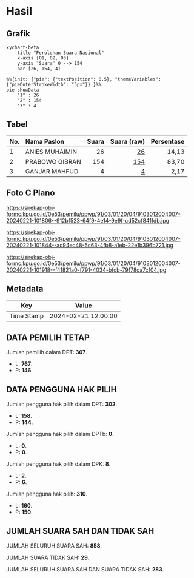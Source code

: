 # Hasil

## Grafik

```mermaid
xychart-beta
    title "Perolehan Suara Nasional"
    x-axis [01, 02, 03]
    y-axis "Suara" 0 --> 154
    bar [26, 154, 4]
```

```mermaid
%%{init: {"pie": {"textPosition": 0.5}, "themeVariables": {"pieOuterStrokeWidth": "5px"}} }%%
pie showData
    "1" : 26
    "2" : 154
    "3" : 4
```

## Tabel

| No. | Nama Paslon    | Suara | Suara (raw) | Persentase |
|:--- |:-------------- | -----:| -----------:| ----------:|
| 1   | ANIES MUHAIMIN | 26    | [26][p-1]   | 14,13      |
| 2   | PRABOWO GIBRAN | 154   | [154][p-2]  | 83,70      |
| 3   | GANJAR MAHFUD  | 4     | [4][p-3]    | 2,17       |


[p-1]: https://github.com/gigit-pemilu/pemilu-2024/blob/main/pilpres/hitung-suara/sub/91-papua/sub/03-jayapura/sub/01-sentani/sub/2004-sereh/sub/007-tps/sub/paslon-1.txt
[p-2]: https://github.com/gigit-pemilu/pemilu-2024/blob/main/pilpres/hitung-suara/sub/91-papua/sub/03-jayapura/sub/01-sentani/sub/2004-sereh/sub/007-tps/sub/paslon-2.txt
[p-3]: https://github.com/gigit-pemilu/pemilu-2024/blob/main/pilpres/hitung-suara/sub/91-papua/sub/03-jayapura/sub/01-sentani/sub/2004-sereh/sub/007-tps/sub/paslon-3.txt

## Foto C Plano

https://sirekap-obj-formc.kpu.go.id/0e53/pemilu/ppwp/91/03/01/20/04/9103012004007-20240221-101806--912bf523-64f9-4e14-9e9f-cd52cf841fdb.jpg

https://sirekap-obj-formc.kpu.go.id/0e53/pemilu/ppwp/91/03/01/20/04/9103012004007-20240221-101844--ac94ec48-5c63-4fb8-a1eb-22e1b396b721.jpg

https://sirekap-obj-formc.kpu.go.id/0e53/pemilu/ppwp/91/03/01/20/04/9103012004007-20240221-101918--f41821a0-f791-4034-bfcb-79f78ca7cf04.jpg


## Metadata

| Key        | Value               |
| ---------- | ------------------- |
| Time Stamp | 2024-02-21 12:00:00 |


## DATA PEMILIH TETAP

Jumlah pemilih dalam DPT: **307**.
 * L: **767**.
 * P: **146**.

## DATA PENGGUNA HAK PILIH

Jumlah pengguna hak pilih dalam DPT: **302**.
 * L: **158**.
 * P: **144**.

Jumlah pengguna hak pilih dalam DPTb: **0**.
 * L: **0**.
 * P: **0**.

Jumlah pengguna hak pilih dalam DPK: **8**.
 * L: **2**.
 * P: **6**.

Jumlah pengguna hak pilih: **310**.
 * L: **160**.
 * P: **150**.

## JUMLAH SUARA SAH DAN TIDAK SAH

JUMLAH SELURUH SUARA SAH: **858**.

JUMLAH SUARA TIDAK SAH: **29**.

JUMLAH SELURUH SUARA SAH DAN SUARA TIDAK SAH: **283**.


